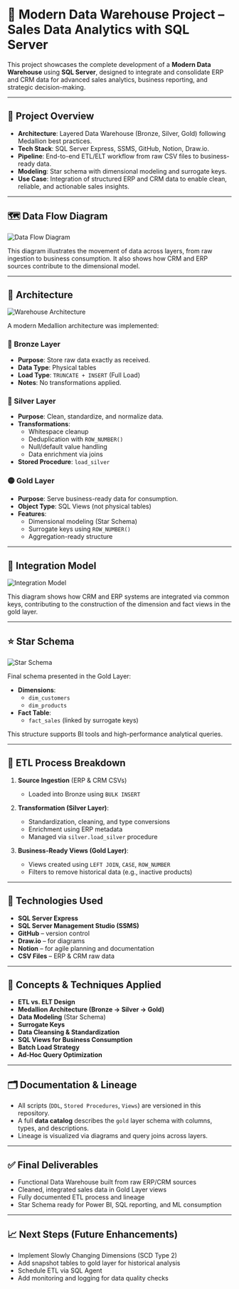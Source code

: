 # 💼 Modern Data Warehouse Project – Sales Data Analytics with SQL Server

This project showcases the complete development of a **Modern Data Warehouse** using **SQL Server**, designed to integrate and consolidate ERP and CRM data for advanced sales analytics, business reporting, and strategic decision-making.

---

## 📌 Project Overview

- **Architecture**: Layered Data Warehouse (Bronze, Silver, Gold) following Medallion best practices.
- **Tech Stack**: SQL Server Express, SSMS, GitHub, Notion, Draw.io.
- **Pipeline**: End-to-end ETL/ELT workflow from raw CSV files to business-ready data.
- **Modeling**: Star schema with dimensional modeling and surrogate keys.
- **Use Case**: Integration of structured ERP and CRM data to enable clean, reliable, and actionable sales insights.

---

## 🗺️ Data Flow Diagram

![Data Flow Diagram](docs/data_flow_diagram.png)

This diagram illustrates the movement of data across layers, from raw ingestion to business consumption. It also shows how CRM and ERP sources contribute to the dimensional model.

---

## 🧱 Architecture

![Warehouse Architecture](docs/data_warehouse_architecture.png)

A modern Medallion architecture was implemented:

### 🔹 Bronze Layer
- **Purpose**: Store raw data exactly as received.
- **Data Type**: Physical tables
- **Load Type**: `TRUNCATE + INSERT` (Full Load)
- **Notes**: No transformations applied.

### 🔸 Silver Layer
- **Purpose**: Clean, standardize, and normalize data.
- **Transformations**:
  - Whitespace cleanup
  - Deduplication with `ROW_NUMBER()`
  - Null/default value handling
  - Data enrichment via joins
- **Stored Procedure**: `load_silver`

### 🟡 Gold Layer
- **Purpose**: Serve business-ready data for consumption.
- **Object Type**: SQL Views (not physical tables)
- **Features**:
  - Dimensional modeling (Star Schema)
  - Surrogate keys using `ROW_NUMBER()`
  - Aggregation-ready structure

---

## 🧩 Integration Model

![Integration Model](docs/integration_model.png)

This diagram shows how CRM and ERP systems are integrated via common keys, contributing to the construction of the dimension and fact views in the gold layer.

---

## ⭐ Star Schema

![Star Schema](docs/sales_data_mart_star_schema.png)

Final schema presented in the Gold Layer:

- **Dimensions**:
  - `dim_customers`
  - `dim_products`
- **Fact Table**:
  - `fact_sales` (linked by surrogate keys)

This structure supports BI tools and high-performance analytical queries.

---

## 🚀 ETL Process Breakdown

1. **Source Ingestion** (ERP & CRM CSVs)
   - Loaded into Bronze using `BULK INSERT`

2. **Transformation (Silver Layer)**:
   - Standardization, cleaning, and type conversions
   - Enrichment using ERP metadata
   - Managed via `silver.load_silver` procedure

3. **Business-Ready Views (Gold Layer)**:
   - Views created using `LEFT JOIN`, `CASE`, `ROW_NUMBER`
   - Filters to remove historical data (e.g., inactive products)

---

## 🔧 Technologies Used

- **SQL Server Express**
- **SQL Server Management Studio (SSMS)**
- **GitHub** – version control
- **Draw.io** – for diagrams
- **Notion** – for agile planning and documentation
- **CSV Files** – ERP & CRM raw data

---

## 📘 Concepts & Techniques Applied

- **ETL vs. ELT Design**
- **Medallion Architecture (Bronze → Silver → Gold)**
- **Data Modeling** (Star Schema)
- **Surrogate Keys**
- **Data Cleansing & Standardization**
- **SQL Views for Business Consumption**
- **Batch Load Strategy**
- **Ad-Hoc Query Optimization**

---

## 🗂️ Documentation & Lineage

- All scripts (`DDL`, `Stored Procedures`, `Views`) are versioned in this repository.
- A full **data catalog** describes the `gold` layer schema with columns, types, and descriptions.
- Lineage is visualized via diagrams and query joins across layers.

---

## ✅ Final Deliverables

- Functional Data Warehouse built from raw ERP/CRM sources
- Cleaned, integrated sales data in Gold Layer views
- Fully documented ETL process and lineage
- Star Schema ready for Power BI, SQL reporting, and ML consumption

---

## 📈 Next Steps (Future Enhancements)

- Implement Slowly Changing Dimensions (SCD Type 2)
- Add snapshot tables to gold layer for historical analysis
- Schedule ETL via SQL Agent
- Add monitoring and logging for data quality checks